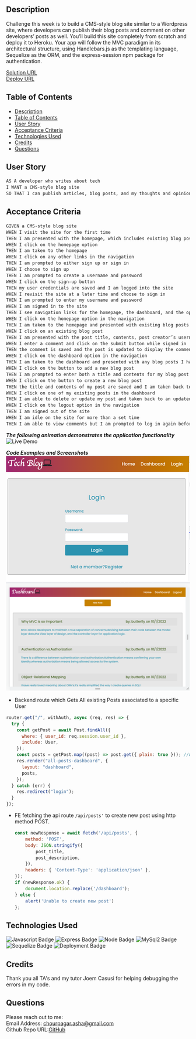 ## Description
Challenge this week is to build a CMS-style blog site similar to a Wordpress site, where developers can publish their blog posts and comment on other developers’ posts as well. You’ll build this site completely from scratch and deploy it to Heroku. Your app will follow the MVC paradigm in its architectural structure, using Handlebars.js as the templating language, Sequelize as the ORM, and the express-session npm package for authentication.

[Solution URL](https://github.com/ashachakre0906/Tech-blog-MVC)<br>
[Deploy URL](https://mvc-techy-blog.herokuapp.com/)
 ## Table of Contents
- [Description](#description)
- [Table of Contents](#table-of-contents)
- [User Story](#user-story)
- [Acceptance Criteria](#acceptance-criteria)
- [Technologies Used](#technologies-used)
- [Credits](#credits)
- [Questions](#questions)

## User Story
```md
AS A developer who writes about tech
I WANT a CMS-style blog site
SO THAT I can publish articles, blog posts, and my thoughts and opinions
```

## Acceptance Criteria
```md
GIVEN a CMS-style blog site
WHEN I visit the site for the first time
THEN I am presented with the homepage, which includes existing blog posts if any have been posted; navigation links for the homepage and the dashboard; and the option to log in
WHEN I click on the homepage option
THEN I am taken to the homepage
WHEN I click on any other links in the navigation
THEN I am prompted to either sign up or sign in
WHEN I choose to sign up
THEN I am prompted to create a username and password
WHEN I click on the sign-up button
THEN my user credentials are saved and I am logged into the site
WHEN I revisit the site at a later time and choose to sign in
THEN I am prompted to enter my username and password
WHEN I am signed in to the site
THEN I see navigation links for the homepage, the dashboard, and the option to log out
WHEN I click on the homepage option in the navigation
THEN I am taken to the homepage and presented with existing blog posts that include the post title and the date created
WHEN I click on an existing blog post
THEN I am presented with the post title, contents, post creator’s username, and date created for that post and have the option to leave a comment
WHEN I enter a comment and click on the submit button while signed in
THEN the comment is saved and the post is updated to display the comment, the comment creator’s username, and the date created
WHEN I click on the dashboard option in the navigation
THEN I am taken to the dashboard and presented with any blog posts I have already created and the option to add a new blog post
WHEN I click on the button to add a new blog post
THEN I am prompted to enter both a title and contents for my blog post
WHEN I click on the button to create a new blog post
THEN the title and contents of my post are saved and I am taken back to an updated dashboard with my new blog post
WHEN I click on one of my existing posts in the dashboard
THEN I am able to delete or update my post and taken back to an updated dashboard
WHEN I click on the logout option in the navigation
THEN I am signed out of the site
WHEN I am idle on the site for more than a set time
THEN I am able to view comments but I am prompted to log in again before I can add, update, or delete comments
```
***The following animation demonstrates the application functionality***
![Live Demo](/public/assets/images/tech-blog-mvc.gif)

***Code Examples and Screenshots***
<img src="./public/assets/images/login.png">
<img src="./public/assets/images/dashboard.png">

- Backend route which Gets All existing Posts associated to a specific User
```js
router.get("/", withAuth, async (req, res) => {
  try {
    const getPost = await Post.findAll({
      where: { user_id: req.session.user_id },
      include: User,
    });
    const posts = getPost.map((post) => post.get({ plain: true })); //we are fetching the data and it gonna map each object and renders it on the page into the plain text
    res.render("all-posts-dashboard", {
      layout: "dashboard",
      posts,
    });
  } catch (err) {
    res.redirect("login");
  }
});
```
- FE fetching the api route `/api/posts'` to create new post using http method POST.
  ```js
  const newResponse = await fetch('/api/posts', {
      method: 'POST',
      body: JSON.stringify({
          post_title,
          post_description,
      }),
      headers: { 'Content-Type': 'application/json' },
  });
  if (newResponse.ok) {
      document.location.replace('/dashboard');
  } else {
      alert('Unable to create new post')
  };
  ```
## Technologies Used
![Javascript Badge](https://img.shields.io/badge/language-Javascript-blue.svg)
![Express Badge](https://img.shields.io/badge/backend-Express-yellow.svg)
![Node Badge](https://img.shields.io/badge/backend-Node-orange.svg)
![MySql2 Badge](https://img.shields.io/badge/backend-MySql2-magenta.svg)
![Sequelize Badge](https://img.shields.io/badge/backend-Sequelize-purple.svg)
![Deployment Badge](https://img.shields.io/badge/Deployment-Heroku-green.svg)


## Credits
Thank you all TA's and my tutor Joem Casusi for helping debugging the errors in my code.

## Questions
Please reach out to me:<br>
Email Address: chourpagar.asha@gmail.com <br>
Github Repo URL:[GitHub](https://github.com/ashachakre0906)
